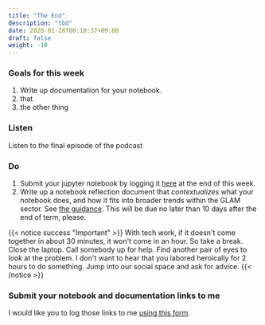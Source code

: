 ```yaml
---
title: "The End"
description: "tbd"
date: 2020-01-28T00:10:37+09:00
draft: false
weight: -10
---
```


### Goals for this week

1. Write up documentation for your notebook.
2. that
3. the other thing

### Listen

Listen to the final episode of the podcast


### Do

1. Submit your jupyter notebook by logging it [here](https://forms.gle/RZH4o6H18L1sMBz88) at the end of this week.
1. Write up a notebook reflection document that _contextualizes_ what your notebook does, and how it fits into broader trends within the GLAM sector. See [the guidance](building/cs-guidance). This will be due no later than 10 days after the end of term, please.

{{< notice success "Important" >}} With tech work, if it doesn't come together in about 30 minutes, it won't come in an hour. So take a break. Close the laptop. Call somebody up for help. Find another pair of eyes to look at the problem. I don't want to hear that you labored heroically for 2 hours to do something. Jump into our social space and ask for advice.
{{< /notice >}}

### Submit your notebook and documentation links to me

I would like you to log those links to me [using this form](https://forms.gle/RZH4o6H18L1sMBz88).
